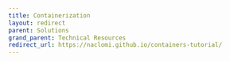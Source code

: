 ```yaml
---
title: Containerization
layout: redirect
parent: Solutions
grand_parent: Technical Resources
redirect_url: https://naclomi.github.io/containers-tutorial/
---
```

